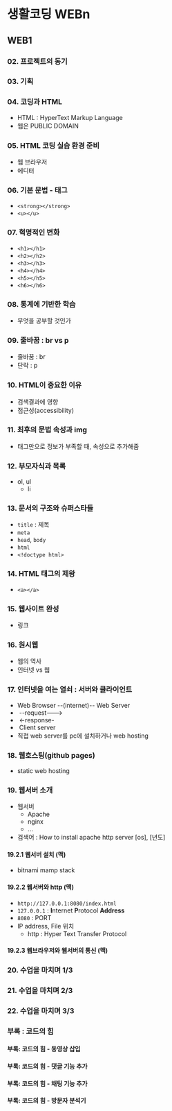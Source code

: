 # 생활코딩 WEBn

## WEB1

### 02. 프로젝트의 동기

### 03. 기획

### 04. 코딩과 HTML

- HTML : HyperText Markup Language
- 웹은 PUBLIC DOMAIN

### 05. HTML 코딩 실습 환경 준비

- 웹 브라우저
- 에디터

### 06. 기본 문법 - 태그

- `<strong></strong>`
- `<u></u>`

### 07. 혁명적인 변화

- `<h1></h1>`
- `<h2></h2>`
- `<h3></h3>`
- `<h4></h4>`
- `<h5></h5>`
- `<h6></h6>`

### 08. 통계에 기반한 학습

- 무엇을 공부할 것인가

### 09. 줄바꿈 : br vs p

- 줄바꿈 : br
- 단락 : p

### 10. HTML이 중요한 이유

- 검색결과에 영향
- 접근성(accessibility)

### 11. 최후의 문법 속성과 img

- 태그만으로 정보가 부족할 때, 속성으로 추가해줌

### 12. 부모자식과 목록

- ol, ul
  - li

### 13. 문서의 구조와 슈퍼스타들

- `title` : 제목
- `meta`
- `head`, `body`
- `html`
- `<!doctype html>`

### 14. HTML 태그의 제왕

- `<a></a>`

 ### 15. 웹사이트 완성

- 링크

### 16. 원시웹

- 웹의 역사
- 인터넷 vs 웹

### 17. 인터넷을 여는 열쇠 : 서버와 클라이언트

- Web Browser --(internet)-- Web Server
- ​                         --request--->
- ​                         <-response-
- ​       Client                                   server
- 직접 web server를 pc에 설치하거나 web hosting

### 18. 웹호스팅(github pages)

- static web hosting

### 19. 웹서버 소개

- 웹서버
  - Apache
  - nginx
  - ...
- 검색어 : How to install apache http server [os], [년도]

#### 19.2.1 웹서버 설치 (맥)

- bitnami mamp stack

#### 19.2.2 웹서버와 http (맥)

- `http://127.0.0.1:8080/index.html`
- `127.0.0.1` : **I**nternet **P**rotocol **Address**
- `8080` : PORT
- IP address, File 위치
  - http : Hyper Text Transfer Protocol

#### 19.2.3 웹브라우저와 웹서버의 통신 (맥)

### 20. 수업을 마치며 1/3

### 21. 수업을 마치며 2/3

### 22. 수업을 마치며 3/3

### 부록 : 코드의 힘

#### 부록: 코드의 힘 - 동영상 삽입

#### 부록: 코드의 힘 - 댓글 기능 추가

#### 부록: 코드의 힘 - 채팅 기능 추가

#### 부록: 코드의 힘 - 방문자 분석기

